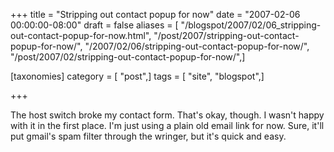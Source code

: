 +++
title = "Stripping out contact popup for now"
date = "2007-02-06 00:00:00-08:00"
draft = false
aliases = [ "/blogspot/2007/02/06_stripping-out-contact-popup-for-now.html", "/post/2007/stripping-out-contact-popup-for-now/", "/2007/02/06/stripping-out-contact-popup-for-now/", "/post/2007/02/stripping-out-contact-popup-for-now/",]

[taxonomies]
category = [ "post",]
tags = [ "site", "blogspot",]

+++

The host switch broke my contact form. That's okay, though. I wasn't happy with it in the first place. I'm just using a plain old email link for now. Sure, it'll put gmail's spam filter through the wringer, but it's quick and easy.
<!--more-->